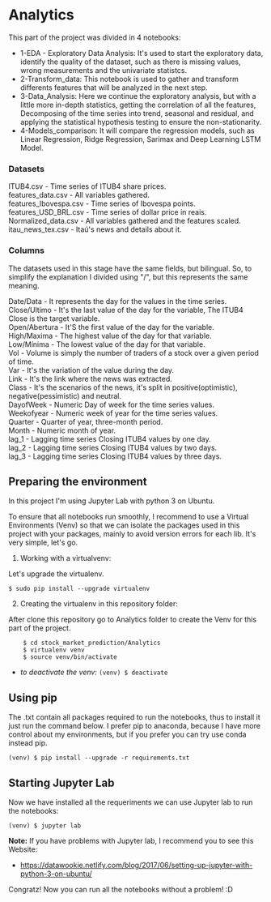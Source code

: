 # Analytics

This part of the project was divided in 4 notebooks:
* 1-EDA - Exploratory Data Analysis: It's used to start the exploratory data, identify the quality of the dataset, such as there is missing values, wrong measurements and the univariate statistcs.  
* 2-Transform_data: This notebook is used to gather and transform differents features that will be analyzed in the next step.  
* 3-Data_Analysis: Here we continue the exploratory analysis, but with a little more in-depth statistics, getting the correlation of all the features, Decomposing of the time series into trend, seasonal and residual, and applying the statistical hypothesis testing to ensure the non-stationarity.  
* 4-Models_comparison: It will compare the regression models, such as Linear Regression, Ridge Regression, Sarimax and Deep Learning LSTM Model.  

### Datasets

ITUB4.csv - Time series of ITUB4 share prices.  
features_data.csv - All variables gathered.  
features_Ibovespa.csv - Time series of Ibovespa points.  
features_USD_BRL.csv - Time series of dollar price in reais.  
Normalized_data.csv - All variables gathered and the features scaled.  
itau_news_tex.csv - Itaú's news and details about it.  


### Columns
The datasets used in this stage have the same fields, but bilingual. So, to simplify the explanation I divided using "/", but this represents the same meaning.

Date/Data - It represents the day for the values in the time series.  
Close/Ultimo - It's the last value of the day for the variable, The ITUB4 Close is the target variable.  
Open/Abertura - It'S the first value of the day for the variable.  
High/Maxima - The highest value of the day for that variable.  
Low/Mínima - The lowest value of the day for that variable.  
Vol - Volume is simply the number of traders of a stock over a given period of time.  
Var - It's the variation of the value during the day.  
Link - It's the link where the news was extracted.  
Class - It's the scenarios of the news, it's split in positive(optimistic), negative(pessimistic) and neutral.  
DayofWeek - Numeric Day of week for the time series values.  
Weekofyear - Numeric week of year for the time series values.  
Quarter - Quarter of year, three-month period.  
Month - Numeric month of year.  
lag_1 - Lagging time series Closing ITUB4 values by one day.   
lag_2 - Lagging time series Closing ITUB4 values by two days.  
lag_3 - Lagging time series Closing ITUB4 values by three days.  


## Preparing the environment

In this project I'm using Jupyter Lab with python 3 on Ubuntu.

To ensure that all notebooks run smoothly, I recommend to use a Virtual Environments (Venv) so that we can isolate the packages used in this project with your packages, mainly to avoid version errors for each lib. It's very simple, let's go.

1. Working with a virtualvenv:

Let's upgrade the virtualenv.

    $ sudo pip install --upgrade virtualenv

2. Creating the virtualenv in this repository folder:

After clone this repository go to Analytics folder to create the Venv for this part of the project.

```
    $ cd stock_market_prediction/Analytics
    $ virtualenv venv
    $ source venv/bin/activate
```

* *to deactivate the venv:* `(venv) $ deactivate`  


## Using pip

The .txt contain all packages required to run the notebooks, thus to install it just run the command below. I prefer pip to anaconda, because I have more control about my environments, but if you prefer you can try use conda instead pip.

    (venv) $ pip install --upgrade -r requirements.txt


## Starting Jupyter Lab
Now we have installed all the requeriments we can use Jupyter lab to run the notebooks:

    (venv) $ jupyter lab



**Note:** If you have problems with Jupyter lab, I recommend you to see this Website:
* https://datawookie.netlify.com/blog/2017/06/setting-up-jupyter-with-python-3-on-ubuntu/


Congratz! Now you can run all the notebooks without a problem! :D

